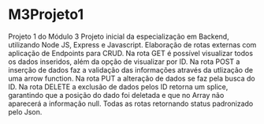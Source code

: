 # M3Projeto1
Projeto 1 do Módulo 3
Projeto inicial da especialização em Backend, utilizando Node JS, Express e Javascript. 
Elaboração de rotas externas com aplicação de Endpoints para CRUD.
Na rota GET é possível visualizar todos os dados inseridos, além da opção de visualizar por ID.
Na rota POST a inserção de dados faz a validação das informações através da utlização de uma arrow function.
Na rota PUT a alteração de dados se faz pela busca do ID.
Na rota DELETE a exclusão de dados pelos ID retorna um splice, garantindo que a posição do dado foi deletada e que no Array não aparecerá a informação null.
Todas as rotas retornando status padronizado pelo Json.
